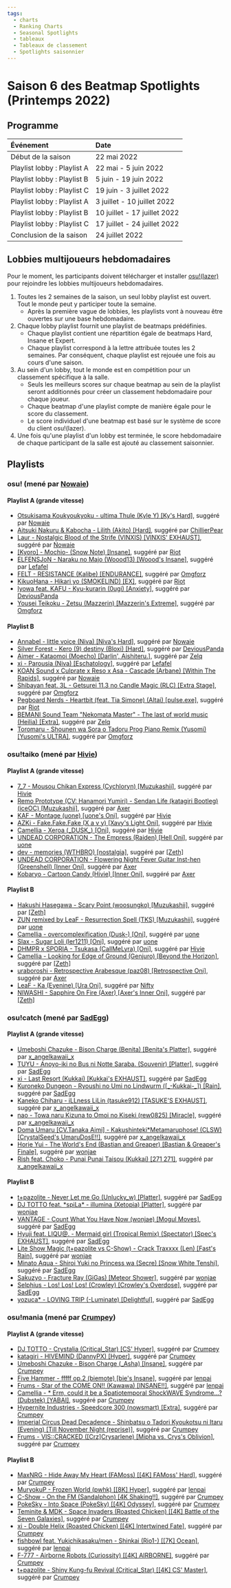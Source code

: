 ```yaml
---
tags:
  - charts
  - Ranking Charts
  - Seasonal Spotlights
  - tableaux
  - Tableaux de classement
  - Spotlights saisonnier
---
```


# Saison 6 des Beatmap Spotlights (Printemps 2022)

## Programme

| Événement | Date |
| :-- | :-- |
| Début de la saison | 22 mai 2022 |
| Playlist lobby : Playlist A | 22 mai - 5 juin 2022 |
| Playlist lobby : Playlist B | 5 juin - 19 juin 2022 |
| Playlist lobby : Playlist C | 19 juin - 3 juillet 2022 |
| Playlist lobby : Playlist A | 3 juillet - 10 juillet 2022 |
| Playlist lobby : Playlist B | 10 juillet - 17 juillet 2022 |
| Playlist lobby : Playlist C | 17 juillet - 24 juillet 2022 |
| Conclusion de la saison | 24 juillet 2022 |

## Lobbies multijoueurs hebdomadaires

Pour le moment, les participants doivent télécharger et installer [osu!(lazer)](https://github.com/ppy/osu/releases) pour rejoindre les lobbies multijoueurs hebdomadaires.

1. Toutes les 2 semaines de la saison, un seul lobby playlist est ouvert. Tout le monde peut y participer toute la semaine. 
   - Après la première vague de lobbies, les playlists vont à nouveau être ouvertes sur une base hebdomadaire.
2. Chaque lobby playlist fournit une playlist de beatmaps prédéfinies.
   - Chaque playlist contient une répartition égale de beatmaps Hard, Insane et Expert.
   - Chaque playlist correspond à la lettre attribuée toutes les 2 semaines. Par conséquent, chaque playlist est rejouée une fois au cours d'une saison. 
3. Au sein d'un lobby, tout le monde est en compétition pour un classement spécifique à la salle.
   - Seuls les meilleurs scores sur chaque beatmap au sein de la playlist seront additionnés pour créer un classement hebdomadaire pour chaque joueur.
   - Chaque beatmap d'une playlist compte de manière égale pour le score du classement.
   - Le score individuel d'une beatmap est basé sur le système de score du client osu!(lazer).
4. Une fois qu'une playlist d'un lobby est terminée, le score hebdomadaire de chaque participant de la salle est ajouté au classement saisonnier.

## Playlists

### osu! (mené par [Nowaie](https://osu.ppy.sh/users/5428909))

#### Playlist A (grande vitesse)

- [Otsukisama Koukyoukyoku - ultima Thule (Kyle Y) \[Ky's Hard\]](https://osu.ppy.sh/beatmapsets/1507229#osu/3204358), suggéré par [Nowaie](https://osu.ppy.sh/users/5428909)
- [Aitsuki Nakuru & Kabocha - Lilith (Akito) \[Hard\]](https://osu.ppy.sh/beatmapsets/1344501#osu/2985707), suggéré par [ChillierPear](https://osu.ppy.sh/users/9501251)
- [Laur - Nostalgic Blood of the Strife (VINXIS) \[VINXIS' EXHAUST\]](https://osu.ppy.sh/beatmapsets/1257525#osu/3036753), suggéré par [Nowaie](https://osu.ppy.sh/users/5428909)
- [\[Kyoro\] - Mochio- (Snow Note) \[Insane\]](https://osu.ppy.sh/beatmapsets/1473006#osu/3028465), suggéré par [Riot](https://osu.ppy.sh/users/4256461)
- [ELFENSJoN - Naraku no Majo (Woood13) \[Woood's Insane\]](https://osu.ppy.sh/beatmapsets/1671498#osu/3457798), suggéré par [Lefafel](https://osu.ppy.sh/users/2295850)
- [FELT - RESISTANCE (Kalibe) \[ENDURANCE\]](https://osu.ppy.sh/beatmapsets/1004248#osu/2101856), suggéré par [Omgforz](https://osu.ppy.sh/users/578943)
- [KikuoHana - Hikari yo (SMOKELIND) \[EX\]](https://osu.ppy.sh/beatmapsets/1524556#osu/3119298), suggéré par [Riot](https://osu.ppy.sh/users/4256461)
- [Iyowa feat. KAFU - Kyu-kurarin (0ugi) \[Anxiety\]](https://osu.ppy.sh/beatmapsets/1591460#osu/3250375), suggéré par [DeviousPanda](https://osu.ppy.sh/users/4966334)
- [Yousei Teikoku - Zetsu (Mazzerin) \[Mazzerin's Extreme\]](https://osu.ppy.sh/beatmapsets/1262446#osu/2929651), suggéré par [Omgforz](https://osu.ppy.sh/users/578943)

#### Playlist B

- [Annabel - little voice (Niva) \[Niva's Hard\]](https://osu.ppy.sh/beatmapsets/1619033#osu/3343181), suggéré par [Nowaie](https://osu.ppy.sh/users/5428909)
- [Silver Forest - Kero (9) destiny (Bloxi) \[Hard\]](https://osu.ppy.sh/beatmapsets/1670776#osu/3423825), suggéré par [DeviousPanda](https://osu.ppy.sh/users/4966334)
- [Aimer - Kataomoi (Moecho) \[Darlin', Aishiteru.\]](https://osu.ppy.sh/beatmapsets/1058659#osu/2217225), suggéré par [Zelq](https://osu.ppy.sh/users/8953955)
- [xi - Parousia (Niva) \[Eschatology\]](https://osu.ppy.sh/beatmapsets/1672934#osu/3417286), suggéré par [Lefafel](https://osu.ppy.sh/users/2295850)
- [KOAN Sound x Culprate x Reso x Asa - Cascade (Arbane) \[Within The Rapids\]](https://osu.ppy.sh/beatmapsets/1464050#osu/3007225), suggéré par [Nowaie](https://osu.ppy.sh/users/5428909)
- [Shibayan feat. 3L - Getsurei 11.3 no Candle Magic (RLC) \[Extra Stage\]](https://osu.ppy.sh/beatmapsets/795140#osu/1669949), suggéré par [Omgforz](https://osu.ppy.sh/users/578943)
- [Pegboard Nerds - Heartbit (feat. Tia Simone) (Altai) \[pulse.exe\]](https://osu.ppy.sh/beatmapsets/1557716#osu/3182052), suggéré par [Riot](https://osu.ppy.sh/users/4256461)
- [BEMANI Sound Team "Nekomata Master" - The last of world music (Heilia) \[Extra\]](https://osu.ppy.sh/beatmapsets/1060239#osu/2219980), suggéré par [Zelq](https://osu.ppy.sh/users/8953955)
- [Toromaru - Shounen wa Sora o Tadoru Prog Piano Remix (Yusomi) \[Yusomi's ULTRA\]](https://osu.ppy.sh/beatmapsets/1197597#osu/2880023), suggéré par [Omgforz](https://osu.ppy.sh/users/578943)

### osu!taiko (mené par [Hivie](https://osu.ppy.sh/users/14102976))

#### Playlist A (grande vitesse)

- [7\_7 - Mousou Chikan Express (Cychloryn) \[Muzukashii\]](https://osu.ppy.sh/beatmapsets/1581561#taiko/3238786), suggéré par [Hivie](https://osu.ppy.sh/users/14102976)
- [Remo Prototype (CV: Hanamori Yumiri) - Sendan Life (katagiri Bootleg) (iceOC) \[Muzukashii\]](https://osu.ppy.sh/beatmapsets/1118054#taiko/2564741), suggéré par [Axer](https://osu.ppy.sh/users/7299864)
- [KAF - Montage (uone) \[uone's Oni\]](https://osu.ppy.sh/beatmapsets/1549374#taiko/3189037), suggéré par [Hivie](https://osu.ppy.sh/users/14102976)
- [AZKi - Fake.Fake.Fake (X a v y) \[Xavy's Light Oni\]](https://osu.ppy.sh/beatmapsets/1283761#taiko/2723695), suggéré par [Hivie](https://osu.ppy.sh/users/14102976)
- [Camellia - Xeroa (\_DUSK\_) \[Oni\]](https://osu.ppy.sh/beatmapsets/1331332#taiko/2758633), suggéré par [Hivie](https://osu.ppy.sh/users/14102976)
- [UNDEAD CORPORATION - The Empress (Raiden) \[Hell Oni\]](https://osu.ppy.sh/beatmapsets/452051#taiko/2420013), suggéré par [uone](https://osu.ppy.sh/users/5321719)
- [dev - memories (WTHBRO) \[nostalgia\]](https://osu.ppy.sh/beatmapsets/1526077#taiko/3122207), suggéré par [\[Zeth\]](https://osu.ppy.sh/users/9912966)
- [UNDEAD CORPORATION - Flowering Night Fever Guitar Inst-hen (Greenshell) \[Inner Oni\]](https://osu.ppy.sh/beatmapsets/1506936#taiko/3217017), suggéré par [Axer](https://osu.ppy.sh/users/7299864)
- [Kobaryo - Cartoon Candy (Hivie) \[Inner Oni\]](https://osu.ppy.sh/beatmapsets/1496486#taiko/3067850), suggéré par [Axer](https://osu.ppy.sh/users/7299864)

#### Playlist B

- [Hakushi Hasegawa - Scary Point (woosungko) \[Muzukashii\]](https://osu.ppy.sh/beatmapsets/1715489#taiko/3505281), suggéré par [\[Zeth\]](https://osu.ppy.sh/users/9912966)
- [ZUN remixed by LeaF - Resurrection Spell (TKS) \[Muzukashii\]](https://osu.ppy.sh/beatmapsets/643492#taiko/1416126), suggéré par [uone](https://osu.ppy.sh/users/5321719)
- [Camellia - overcomplexification (Dusk-) \[Oni\]](https://osu.ppy.sh/beatmapsets/1484214#taiko/3089870), suggéré par [uone](https://osu.ppy.sh/users/5321719)
- [Slax - Sugar Loli (ler1211) \[Oni\]](https://osu.ppy.sh/beatmapsets/1634301#taiko/3335629), suggéré par [uone](https://osu.ppy.sh/users/5321719)
- [DHMPR x SPORIA - Tsukasa (CallMeLyra) \[Oni\]](https://osu.ppy.sh/beatmapsets/1668744#taiko/3413636), suggéré par [Hivie](https://osu.ppy.sh/users/14102976)
- [Camellia - Looking for Edge of Ground (Genjuro) \[Beyond the Horizon\]](https://osu.ppy.sh/beatmapsets/1678197#taiko/3428627), suggéré par [\[Zeth\]](https://osu.ppy.sh/users/9912966)
- [uraboroshi - Retrospective Arabesque (paz08) \[Retrospective Oni\]](https://osu.ppy.sh/beatmapsets/1469387#taiko/3016782), suggéré par [Axer](https://osu.ppy.sh/users/7299864)
- [LeaF - Ka (Eyenine) \[Ura Oni\]](https://osu.ppy.sh/beatmapsets/1530955#taiko/3211235), suggéré par [Nifty](https://osu.ppy.sh/users/4956097)
- [NIWASHI - Sapphire On Fire (Axer) \[Axer's Inner Oni\]](https://osu.ppy.sh/beatmapsets/1698611#taiko/3471382), suggéré par [\[Zeth\]](https://osu.ppy.sh/users/9912966)

### osu!catch (mené par [SadEgg](https://osu.ppy.sh/users/10278243))

#### Playlist A (grande vitesse)

- [Umeboshi Chazuke - Bison Charge (Benita) \[Benita's Platter\]](https://osu.ppy.sh/beatmapsets/1368447#fruits/2845509), suggéré par [x\_angelkawaii\_x](https://osu.ppy.sh/users/566276)
- [TUYU - Anoyo-iki no Bus ni Notte Saraba. (Souvenir) \[Platter\]](https://osu.ppy.sh/beatmapsets/1583701#fruits/3236139), suggéré par [SadEgg](https://osu.ppy.sh/users/10278243)
- [xi - Last Resort (Kukkai) \[Kukkai's EXHAUST\]](https://osu.ppy.sh/beatmapsets/1625860#fruits/3330771), suggéré par [SadEgg](https://osu.ppy.sh/users/10278243)
- [Kuroneko Dungeon - Ryoushi no Umi no Lindwurm (\[\_-Kukkai-\_\]) \[Rain\]](https://osu.ppy.sh/beatmapsets/857537#fruits/1910976), suggéré par [SadEgg](https://osu.ppy.sh/users/10278243)
- [Kaneko Chiharu - iLLness LiLin (tasuke912) \[TASUKE'S EXHAUST\]](https://osu.ppy.sh/beatmapsets/777109#fruits/1632661), suggéré par [x\_angelkawaii\_x](https://osu.ppy.sh/users/566276)
- [nao - Towa naru Kizuna to Omoi no Kiseki (rew0825) \[Miracle\]](https://osu.ppy.sh/beatmapsets/601392#fruits/1566770), suggéré par [x\_angelkawaii\_x](https://osu.ppy.sh/users/566276)
- [Doma Umaru \[CV.Tanaka Aimi\] - Kakushinteki\*Metamaruphose! (CLSW) \[CrystalSeed's UmaruDosE!!\]](https://osu.ppy.sh/beatmapsets/332623#fruits/773257), suggéré par [x\_angelkawaii\_x](https://osu.ppy.sh/users/566276)
- [Horie Yui - The World's End (Bastian and Greaper) \[Bastian & Greaper's Finale\]](https://osu.ppy.sh/beatmapsets/1134081#fruits/2368389), suggéré par [wonjae](https://osu.ppy.sh/users/5032045)
- [Rish feat. Choko - Punai Punai Taisou (Kukkai) \[271 271\]](https://osu.ppy.sh/beatmapsets/1560368#fruits/3186972), suggéré par [x\_angelkawaii\_x](https://osu.ppy.sh/users/566276)

#### Playlist B

- [t+pazolite - Never Let me Go (Unlucky\_w) \[Platter\]](https://osu.ppy.sh/beatmapsets/1393508#fruits/2878615), suggéré par [SadEgg](https://osu.ppy.sh/users/10278243)
- [DJ TOTTO feat. \*spiLa\* - illumina (Xetopia) \[Platter\]](https://osu.ppy.sh/beatmapsets/880513#fruits/2594189), suggéré par [wonjae](https://osu.ppy.sh/users/5032045)
- [VANTAGE - Count What You Have Now (wonjae) \[Mogul Moves\]](https://osu.ppy.sh/beatmapsets/1176960#fruits/2454654), suggéré par [SadEgg](https://osu.ppy.sh/users/10278243)
- [Hyuji feat. LIQU@. - Mermaid girl (Tropical Remix) (Spectator) \[Spec's EXHAUST\]](https://osu.ppy.sh/beatmapsets/1244353#fruits/2591952), suggéré par [SadEgg](https://osu.ppy.sh/users/10278243)
- [Lite Show Magic (t+pazolite vs C-Show) - Crack Traxxxx (Len) \[Fast's Rain\]](https://osu.ppy.sh/beatmapsets/139525#fruits/517720), suggéré par [wonjae](https://osu.ppy.sh/users/5032045)
- [Minato Aqua - Shiroi Yuki no Princess wa (Secre) \[Snow White Tenshi\]](https://osu.ppy.sh/beatmapsets/1375156#fruits/2842588), suggéré par [SadEgg](https://osu.ppy.sh/users/10278243)
- [Sakuzyo - Fracture Ray (GiGas) \[Meteor Shower\]](https://osu.ppy.sh/beatmapsets/1007778#fruits/2109222), suggéré par [wonjae](https://osu.ppy.sh/users/5032045)
- [Selphius - Los! Los! Los! (Crowley) \[Crowley's Overdose\]](https://osu.ppy.sh/beatmapsets/1018035#fruits/2131166), suggéré par [SadEgg](https://osu.ppy.sh/users/10278243)
- [yozuca\* - LOVING TRIP (-Luminate) \[Delightful\]](https://osu.ppy.sh/beatmapsets/1080025#fruits/2259596), suggéré par [SadEgg](https://osu.ppy.sh/users/10278243)

### osu!mania (mené par [Crumpey](https://osu.ppy.sh/users/3518705))

#### Playlist A (grande vitesse)

- [DJ TOTTO - Crystalia (Critical_Star) \[CS' Hyper\]](https://osu.ppy.sh/beatmapsets/782749#mania/1643587), suggéré par [Crumpey](https://osu.ppy.sh/users/3518705)
- [katagiri - HIVEMIND (DannyPX) \[Hyper\]](https://osu.ppy.sh/beatmapsets/1665442#mania/3411830), suggéré par [Crumpey](https://osu.ppy.sh/users/3518705)
- [Umeboshi Chazuke - Bison Charge (\_Asha) \[Insane\]](https://osu.ppy.sh/beatmapsets/838465#mania/1785223), suggéré par [Crumpey](https://osu.ppy.sh/users/3518705)
- [Five Hammer - fffff op.2 (biemote) \[bie's Insane\]](https://osu.ppy.sh/beatmapsets/1452883#mania/2987140), suggéré par [lenpai](https://osu.ppy.sh/users/5314573)
- [Frums - Star of the COME ON!! (Kawawa) \[INSANE!!\]](https://osu.ppy.sh/beatmapsets/1305627#mania/2706983), suggéré par [lenpai](https://osu.ppy.sh/users/5314573)
- [Camellia - \* Erm, could it be a Spatiotemporal ShockWAVE Syndrome...? (Dubstek) \[YABAI\]](https://osu.ppy.sh/beatmapsets/1477789#mania/3031881), suggéré par [Crumpey](https://osu.ppy.sh/users/3518705)
- [Hypernite Industries - Speedcore 300 (nowsmart) \[Extra\]](https://osu.ppy.sh/beatmapsets/228853#mania/532796), suggéré par [Crumpey](https://osu.ppy.sh/users/3518705)
- [Imperial Circus Dead Decadence - Shinbatsu o Tadori Kyoukotsu ni Itaru (Evening) \[Till November Night (reprise)\]](https://osu.ppy.sh/beatmapsets/1647221#mania/3362200), suggéré par [Crumpey](https://osu.ppy.sh/users/3518705)
- [Frums - VIS::CRACKED (\[Crz\]Crysarlene) \[Mipha vs. Crys's Oblivion\]](https://osu.ppy.sh/beatmapsets/1561114#mania/3188294), suggéré par [Crumpey](https://osu.ppy.sh/users/3518705)

#### Playlist B

- [MaxNRG - Hide Away My Heart (FAMoss) \[\[4K\] FAMoss' Hard\]](https://osu.ppy.sh/beatmapsets/668691#mania/1932787), suggéré par [Crumpey](https://osu.ppy.sh/users/3518705)
- [MuryokuP - Frozen World (pwhk) \[\[8K\] Hyper\]](https://osu.ppy.sh/beatmapsets/693381#mania/1467150), suggéré par [lenpai](https://osu.ppy.sh/users/5314573)
- [C-Show - On the FM (Sandalphon) \[4K Shaking!!\]](https://osu.ppy.sh/beatmapsets/531090#mania/1125596), suggéré par [Crumpey](https://osu.ppy.sh/users/3518705)
- [PokeSky - Into Space (PokeSky) \[\[4K\] Odyssey\]](https://osu.ppy.sh/beatmapsets/1359629#mania/2813453), suggéré par [Crumpey](https://osu.ppy.sh/users/3518705)
- [Teminite & MDK - Space Invaders (Roasted Chicken) \[\[4K\] Battle of the Seven Galaxies\]](https://osu.ppy.sh/beatmapsets/1152802#mania/2496360), suggéré par [Crumpey](https://osu.ppy.sh/users/3518705)
- [xi - Double Helix (Roasted Chicken) \[\[4K\] Intertwined Fate\]](https://osu.ppy.sh/beatmapsets/1604725#mania/3276905), suggéré par [Crumpey](https://osu.ppy.sh/users/3518705)
- [fishbowl feat. Yukichikasaku/men - Shinkai (Rio1-) \[\[7K\] Ocean\]](https://osu.ppy.sh/beatmapsets/1722448#mania/3520304), suggéré par [lenpai](https://osu.ppy.sh/users/5314573)
- [F-777 - Airborne Robots (Curiossity) \[\[4K\] AIRBORNE\]](https://osu.ppy.sh/beatmapsets/473736#mania/1403050), suggéré par [Crumpey](https://osu.ppy.sh/users/3518705)
- [t+pazolite - Shiny Kung-fu Revival (Critical\_Star) \[\[4K\] CS' Master\]](https://osu.ppy.sh/beatmapsets/1128753#mania/2358149), suggéré par [Crumpey](https://osu.ppy.sh/users/3518705)
